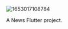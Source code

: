 ![1653017108784](https://user-images.githubusercontent.com/109977202/180908780-c024fa78-88ae-4741-ab6f-73f74239c311.jpg)


A News Flutter project.
